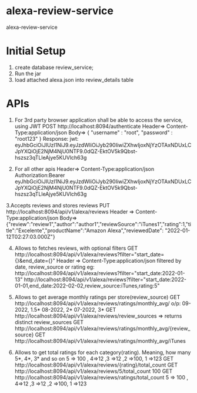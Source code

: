 # alexa-review-service
 alexa-review-service

# Initial Setup
 1. create database review_service;
 2. Run the jar
 3. load attached alexa.json into review_details table
 
 # APIs
1. For 3rd party browser application shall be able to access the service, using JWT
 POST http://localhost:8094/authenticate
Header=> Content-Type:application/json
Body=>
{
	"username" : "root",
	"password" : "root123"
}
Response:
jwt:
eyJhbGciOiJIUzI1NiJ9.eyJzdWIiOiJyb290IiwiZXhwIjoxNjYzOTAxNDUxLCJpYXQiOjE2NjM4NjU0NTF9.0dQZ-EktOV5k9Qbst-hszsz3qTLleAjye5KUVlch63g

2. For all other apis 
Header=>
Content-Type:application/json
Authorization:Bearer eyJhbGciOiJIUzI1NiJ9.eyJzdWIiOiJyb290IiwiZXhwIjoxNjYzOTAxNDUxLCJpYXQiOjE2NjM4NjU0NTF9.0dQZ-EktOV5k9Qbst-hszsz3qTLleAjye5KUVlch63g

3.Accepts reviews and stores reviews 
PUT http://localhost:8094/api/v1/alexa/reviews
Header => Content-Type:application/json
Body=>
{"review":"review1","author":"author1","reviewSource":"iTunes1","rating":1,"title":"Excelente","productName":"Amazon Alexa","reviewedDate": "2022-01-12T02:27:03.000Z"}

4. Allows to fetches reviews, with optional filters
 GET http://localhost:8094/api/v1/alexa/reviews?filter="start_date={}&end_date={}"
Header => Content-Type:application/json
 filtered by date, review_source or rating
 eg:
http://localhost:8094/api/v1/alexa/reviews?filter="start_date:2022-01-13"
http://localhost:8094/api/v1/alexa/reviews?filter="start_date:2022-01-01,end_date:2022-02-02,review_source:iTunes,rating:5"

5. Allows to get average monthly ratings per store(review_source)
GET http://localhost:8094/api/v1/alexa/reviews/ratings/monthly_avg/ 
o/p:
09-2022, 1.5*
08-2022, 2*
07-2022, 3*
GET http://localhost:8094/api/v1/alexa/reviews/review_sources  => returns distinct review_sources
GET http://localhost:8094/api/v1/alexa/reviews/ratings/monthly_avg/{review_source}
GET http://localhost:8094/api/v1/alexa/reviews/ratings/monthly_avg/iTunes

6. Allows to get total ratings for each category(rating). Meaning, how many 5*, 4*, 3* and so on 
  5 => 100 , 4=>12 ,3 =>12 ,2 =>100, 1 =>123
GET http://localhost:8094/api/v1/alexa/reviews/{rating}/total_count
GET http://localhost:8094/api/v1/alexa/reviews/5/total_count
100
GET http://localhost:8094/api/v1/alexa/reviews/ratings/total_count
    5 => 100 , 4=>12 ,3 =>12 ,2 =>100, 1 =>123

